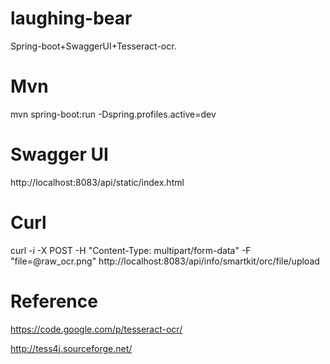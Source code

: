 laughing-bear
=============

Spring-boot+SwaggerUI+Tesseract-ocr.

Mvn
=============

mvn spring-boot:run -Dspring.profiles.active=dev


Swagger UI
=============

http://localhost:8083/api/static/index.html

Curl
=============

curl -i -X POST -H "Content-Type: multipart/form-data" -F "file=@raw_ocr.png" http://localhost:8083/api/info/smartkit/orc/file/upload

Reference
=============

https://code.google.com/p/tesseract-ocr/

http://tess4j.sourceforge.net/

